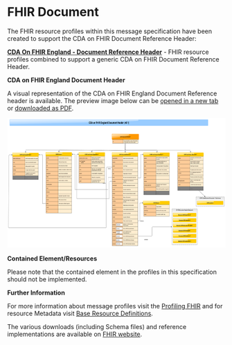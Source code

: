 # FHIR Document #

The FHIR resource profiles within this message specification have been created to support the CDA on FHIR Document Reference Header:


**[CDA On FHIR England - Document Reference Header]** - FHIR resource profiles combined to support a generic CDA on FHIR Document Reference Header.

**CDA on FHIR England Document Header**

A visual representation of the CDA on FHIR England Document Reference header is available. The preview image below can be <a href="COFEDocumentHeaderHTMLv0.1.png" target="_blank">opened in a new tab</a> or [downloaded as PDF].

<div><a href="COFEDocumentHeaderHTMLv0.1.png" target="_blank"><img  src="COFEDocumentHeaderHTMLv0.1.png" alt="Interactions" height="300px" width="600px"></a></div>  

**Contained Element/Resources**

Please note that the contained element in the profiles in this specification should not be implemented.

**Further Information**

For more information about message profiles visit the [Profiling FHIR] and for resource Metadata visit [Base Resource Definitions].

The various downloads (including Schema files) and reference implementations are available on [FHIR website]. 
 

[CDA On FHIR England - Document Reference Header]: ../Profile.DocumentReference/Profile.DocumentReference.html
[Profiling FHIR]: http://hl7.org/fhir/DSTU2/profiling.html
[FHIR website]: http://hl7.org/fhir/DSTU2/index.html
[Base Resource Definitions]: http://hl7.org/fhir/DSTU2/resource.html
[downloaded as PDF]:COFEDocumentHeaderHTMLv0.1.pdf
